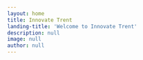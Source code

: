 ```yaml
---
layout: home
title: Innovate Trent
landing-title: 'Welcome to Innovate Trent'
description: null
image: null
author: null
---
```


<!-- show_tile: false -->
